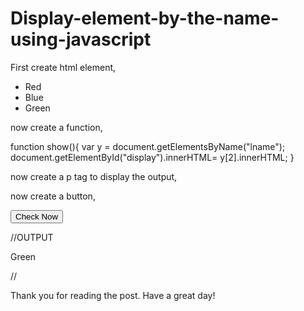 # Display-element-by-the-name-using-javascript

First create html element,

<ul>
     <li name="lname">Red</li>
     <li  name="lname">Blue</li>
     <li  name="lname">Green</li>
</ul>


now create a function,

function show(){
    var y = document.getElementsByName("lname");
    document.getElementById("display").innerHTML= y[2].innerHTML;
}

now create a p tag to display the output,

<p id="display"></p>

now create a button,

<button type="button" onclick="show()">Check Now</button>


//OUTPUT


Green


//


Thank you for reading the post. Have a great day!
